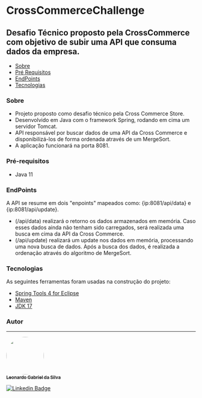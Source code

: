 # CrossCommerceChallenge
## Desafio Técnico proposto pela CrossCommerce com objetivo de subir uma API que consuma dados da empresa.
<!--ts-->
   * [Sobre](#sobre)
   * [Pré Requisitos](#pré-requisitos)
   * [EndPoints](#rodando-o-programa)
   * [Tecnologias](#tecnologias)
<!--te-->

### Sobre

* Projeto proposto como desafio técnico pela Cross Commerce Store.
* Desenvolvido em Java com o framework Spring, rodando em cima um servidor Tomcat.
* API responsável por buscar dados de uma API da Cross Commerce e disponibilizá-los de forma ordenada através de um MergeSort.
* A aplicação funcionará na porta 8081.


### Pré-requisitos

*  Java 11

### EndPoints

A API se resume em dois "enpoints" mapeados como: {ip:8081/api/data} e {ip:8081/api/update}. 
* (/api/data) realizará o retorno os dados armazenados em memória. Caso esses dados ainda não tenham sido carregados, será realizada uma busca em cima da API da Cross Commerce.
* (/api/update) realizará um update nos dados em memória, processando uma nova busca de dados. 
Após a busca dos dados, é realizada a ordenação através do algoritmo de MergeSort.

### Tecnologias

As seguintes ferramentas foram usadas na construção do projeto:

- [Spring Tools 4 for Eclipse](https://spring.io/tools)
- [Maven](https://maven.apache.org/)
- [JDK 17](https://www.oracle.com/java/technologies/javase/jdk17-archive-downloads.html)

### Autor
---

<a href="https://github.com/LeonardoGabrielDaSilva">
 <img style="border-radius: 50%;" src="https://avatars.githubusercontent.com/u/10273541?s=400&u=2e2cf0ac182a36f0d5274bc8a9f0d30d65dadbf1&v=4" width="100px;" alt=""/>
 <br />
 <sub><b>Leonardo Gabriel da Silva</b></sub></a> <a href="https://github.com/LeonardoGabrielDaSilva"</a>


[![Linkedin Badge](https://img.shields.io/badge/-Leonardo-blue?style=flat-square&logo=Linkedin&logoColor=white&link=https://www.linkedin.com/in/leonardo-gabriel-da-silva-3948a7152/)](https://www.linkedin.com/in/leonardo-gabriel-da-silva-3948a7152/) 



